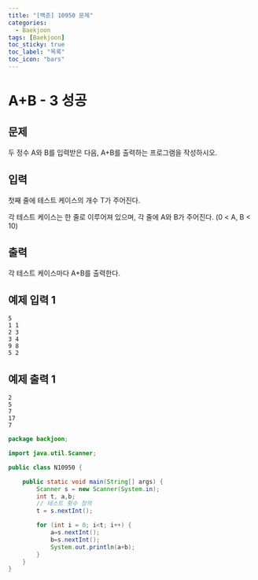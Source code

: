 ```yaml
---
title: "[백준] 10950 문제"
categories:
  - Baekjoon
tags: [Baekjoon]
toc_sticky: true
toc_label: "목록"
toc_icon: "bars"
---
```


# A+B - 3 성공

## 문제

두 정수 A와 B를 입력받은 다음, A+B를 출력하는 프로그램을 작성하시오.

## 입력

첫째 줄에 테스트 케이스의 개수 T가 주어진다.

각 테스트 케이스는 한 줄로 이루어져 있으며, 각 줄에 A와 B가 주어진다. (0 < A, B < 10)

## 출력

각 테스트 케이스마다 A+B를 출력한다.

## 예제 입력 1

```
5
1 1
2 3
3 4
9 8
5 2

```

## 예제 출력 1

```
2
5
7
17
7
```

```java
package backjoon;

import java.util.Scanner;

public class N10950 {

	public static void main(String[] args) {
		Scanner s = new Scanner(System.in);
		int t, a,b;
		// 테스트 횟수 정의
		t = s.nextInt();

		for (int i = 0; i<t; i++) {
			a=s.nextInt();
			b=s.nextInt();
			System.out.println(a+b);
		}
	}
}
```
